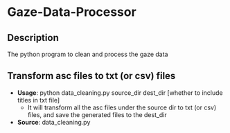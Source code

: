# Gaze-Data-Processor

## Description
The python program to clean and process the gaze data

## Transform asc files to txt (or csv) files
- **Usage**: python data_cleaning.py  source_dir  dest_dir  \[whether to include titles in txt file\]
    - It will transform all the asc files under the source dir to txt (or csv) files, and save the generated files to the dest_dir
- **Source**: data_cleaning.py
